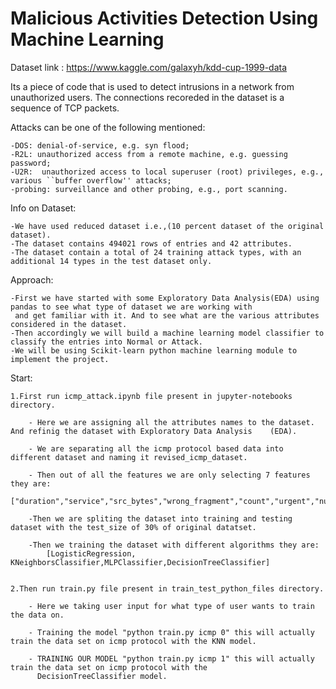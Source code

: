# Malicious Activities Detection Using Machine Learning

Dataset link : https://www.kaggle.com/galaxyh/kdd-cup-1999-data

Its a piece of code that is used to detect intrusions in a network from unauthorized users.
The connections recoreded in the dataset is a sequence of TCP packets.

Attacks can be one of the following mentioned:

    -DOS: denial-of-service, e.g. syn flood;
    -R2L: unauthorized access from a remote machine, e.g. guessing password;
    -U2R:  unauthorized access to local superuser (root) privileges, e.g., various ``buffer overflow'' attacks;
    -probing: surveillance and other probing, e.g., port scanning.

Info on Dataset:

    -We have used reduced dataset i.e.,(10 percent dataset of the original dataset).
    -The dataset contains 494021 rows of entries and 42 attributes.
    -The dataset contain a total of 24 training attack types, with an additional 14 types in the test dataset only.
    
Approach:
    
    -First we have started with some Exploratory Data Analysis(EDA) using pandas to see what type of dataset we are working with 
     and get familiar with it. And to see what are the various attributes considered in the dataset.
    -Then accordingly we will build a machine learning model classifier to classify the entries into Normal or Attack.
    -We will be using Scikit-learn python machine learning module to implement the project.
    
Start:

    1.First run icmp_attack.ipynb file present in jupyter-notebooks directory.
        
        - Here we are assigning all the attributes names to the dataset. And refinig the dataset with Exploratory Data Analysis    (EDA).

        - We are separating all the icmp protocol based data into different dataset and naming it revised_icmp_dataset.

        - Then out of all the features we are only selecting 7 features they are:
            ["duration","service","src_bytes","wrong_fragment","count","urgent","num_compromised","srv_count"]

        -Then we are spliting the dataset into training and testing dataset with the test_size of 30% of original datatset.

        -Then we training the dataset with different algorithms they are:
            [LogisticRegression, KNeighborsClassifier,MLPClassifier,DecisionTreeClassifier]

        
    2.Then run train.py file present in train_test_python_files directory.

        - Here we taking user input for what type of user wants to train the data on.

        - Training the model "python train.py icmp 0" this will actually train the data set on icmp protocol with the KNN model.

        - TRAINING OUR MODEL "python train.py icmp 1" this will actually train the data set on icmp protocol with the       
          DecisionTreeClassifier model.